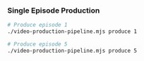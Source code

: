 ### Single Episode Production

```bash
# Produce episode 1
./video-production-pipeline.mjs produce 1

# Produce episode 5
./video-production-pipeline.mjs produce 5
```
